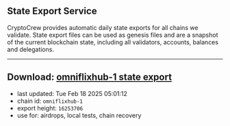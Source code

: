 ## State Export Service
CryptoCrew provides automatic daily state exports for all chains we validate. State export files can be used as genesis files and are a snapshot of the current blockchain state, including all validators, accounts, balances and delegations.

---
**Download: [omniflixhub-1 state export](https://dl-eu2.ccvalidators.com/SERVICE/omniflixhub/omniflixhub-1_export_16253706.json)**
---

- last updated: Tue Feb 18 2025 05:01:12
- chain id: `omniflixhub-1`
- export height: `16253706`
- use for: airdrops, local tests, chain recovery
